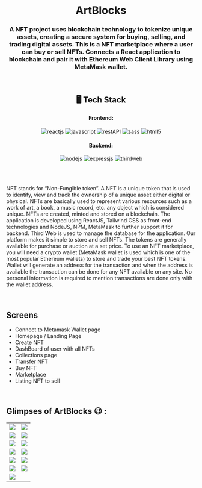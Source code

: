 <h1 align="center">ArtBlocks</h1>

<h3 align="center">A NFT project uses blockchain technology to tokenize unique assets, creating a secure system for buying, selling, and trading digital assets. This is a NFT marketplace where a user can buy or sell NFTs. Connects a React application to blockchain and pair it with Ethereum Web Client Library using MetaMask wallet.</h3>

<br />

<h2 align="center">🖥️ Tech Stack</h2>

<h4 align="center">Frontend:</h4>

<p align="center">
  <img src="https://img.shields.io/badge/React-20232A?style=for-the-badge&logo=react&logoColor=61DAFB" alt="reactjs" />
  <img src="https://img.shields.io/badge/JavaScript-323330?style=for-the-badge&logo=javascript&logoColor=F7DF1E" alt="javascript" />
  <img src="https://img.shields.io/badge/Rest_API-02303A?style=for-the-badge&logo=react-router&logoColor=white" alt="restAPI" />
  <img src="https://img.shields.io/badge/Sass-CC6699?style=for-the-badge&logo=sass&logoColor=white" alt="sass" />
  <img src="https://img.shields.io/badge/HTML5-E34F26?style=for-the-badge&logo=html5&logoColor=white" alt="html5" />
</p>

<h4 align="center">Backend:</h4>

<p align="center">
  <img src="https://img.shields.io/badge/Node.js-339933?style=for-the-badge&logo=nodedotjs&logoColor=white" alt="nodejs">
  <img src="https://img.shields.io/badge/Express.js-000000?style=for-the-badge&logo=express&logoColor=white" alt="expressjs" />
  <img src="https://img.shields.io/badge/ThirdWeb-grey?style=for-the-badge&logo=westernunion&logoColor=violet" alt="thirdweb" />

</p>

<br />
<br />

NFT stands for “Non-Fungible token”. A NFT is a unique token that is used to identify, view and track the ownership of a unique asset either digital or physical. NFTs are basically used to represent various resources such as a work of art, a book, a music record, etc. any object which is considered unique. NFTs are created, minted and stored on a blockchain.
The application is developed using ReactJS, Tailwind CSS as front-end technologies and NodeJS, NPM, MetaMask to further support it for backend. Third Web is used to manage the database for the application. 
Our platform makes it simple to store and sell NFTs. The tokens are generally available for purchase or auction at a set price. To use an NFT marketplace, you will need a crypto wallet (MetaMask wallet is used which is one of the most popular Ethereum wallets) to store and
trade your best NFT tokens. Wallet will generate an address for the transaction and when the address is available the transaction can be done for any NFT available on any site. No personal information is required to mention transactions are done only with the wallet address.

<br />

## Screens

- Connect to Metamask Wallet page
- Homepage / Landing Page
- Create NFT 
- DashBoard of user with all NFTs
- Collections page
- Transfer NFT
- Buy NFT
- Marketplace
- Listing NFT to sell 

<br />

## Glimpses of ArtBlocks 😉 :

<table>
  <tr>
    <td><img src="https://i.ibb.co/R767fHV/Picture1.png"/></td>
    <td><img src="https://i.ibb.co/3mjztvZ/Picture2.png"/></td>
  </tr>
  <tr>
    <td><img src="https://i.ibb.co/1zcz60d/Picture3.png"/></td>
    <td><img src="https://i.ibb.co/YdXvDsg/Picture4.png"/></td>
  </tr>
  <tr>
    <td><img src="https://i.ibb.co/5jjGL0k/Picture5.png"/></td>
    <td><img src="https://i.ibb.co/ZcvXh1f/Picture6.png"/></td>
  </tr>
  <tr>
    <td><img src="https://i.ibb.co/R30bWwx/Picture7.png"/></td>
    <td><img src="https://i.ibb.co/p1wRXpD/Picture8.png"/></td>
  </tr>
   <tr>
    <td><img src="https://i.ibb.co/Zx7gj4w/Picture9.png"/></td>
     <td><img src="https://i.ibb.co/m5tdktj/Picture10.png"/></td>
  </tr>
   <tr>
    <td><img src="https://i.ibb.co/bbRCBmK/Picture11.png"/></td>
    <td><img src="https://i.ibb.co/9qGzvXL/Picture12.png"/></td>
  </tr>
   <tr>
    <td><img src="https://i.ibb.co/2NLxfph/Picture13.png"/></td>
    <td></td>
  </tr>
</table>

<br />

<br />
